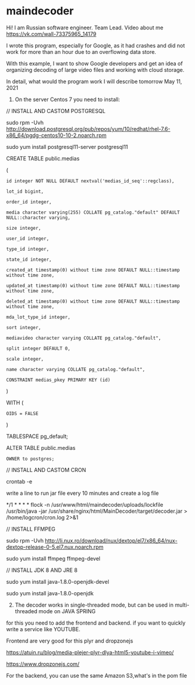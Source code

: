 # maindecoder
Hi! I am Russian software engineer. Team Lead. Video about me https://vk.com/wall-73375965_14179

I wrote this program, especially for Google, as it had crashes and did not work for more than an hour due to an overflowing data store. 

With this example, I want to show Google developers and get an idea of organizing decoding of large video files and working with cloud storage.

In detail, what would the program work I will describe tomorrow May 11, 2021

1. On the server Centos 7 you need to install:
 
//  INSTALL AND CASTOM POSTGRESQL

sudo rpm -Uvh  http://download.postgresql.org/pub/repos/yum/10/redhat/rhel-7.6-x86_64/pgdg-centos10-10-2.noarch.rpm

sudo yum install postgresql11-server postgresql11

CREATE TABLE public.medias

(

    id integer NOT NULL DEFAULT nextval('medias_id_seq'::regclass),
    
    lot_id bigint,
    
    order_id integer,
    
    media character varying(255) COLLATE pg_catalog."default" DEFAULT NULL::character varying,
    
    size integer,
    
    user_id integer,
    
    type_id integer,
    
    state_id integer,
    
    created_at timestamp(0) without time zone DEFAULT NULL::timestamp without time zone,
    
    updated_at timestamp(0) without time zone DEFAULT NULL::timestamp without time zone,
    
    deleted_at timestamp(0) without time zone DEFAULT NULL::timestamp without time zone,
    
    mda_lot_type_id integer,
    
    sort integer,
    
    mediavideo character varying COLLATE pg_catalog."default",
    
    split integer DEFAULT 0,
    
    scale integer,
    
    name character varying COLLATE pg_catalog."default",
    
    CONSTRAINT medias_pkey PRIMARY KEY (id)
    
)

WITH (

    OIDS = FALSE
    
)

TABLESPACE pg_default;

ALTER TABLE public.medias

    OWNER to postgres;
    
    
    
//  INSTALL AND CASTOM CRON

crontab -e

write a line to run jar file every 10 minutes and create a log file

*/1 * * * * flock -n /usr/www/html/maindecoder/uploads/lockfile /usr/bin/java -jar /usr/share/nginx/html/MainDecoder/target/decoder.jar > /home/logcron/cron.log 2>&1



//  INSTALL FFMPEG

sudo rpm -Uvh http://li.nux.ro/download/nux/dextop/el7/x86_64/nux-dextop-release-0-5.el7.nux.noarch.rpm

sudo yum install ffmpeg ffmpeg-devel


//  INSTALL JDK 8 AND JRE 8

sudo yum install java-1.8.0-openjdk-devel

sudo yum install java-1.8.0-openjdk

2. The decoder works in single-threaded mode, but can be used in multi-threaded mode on JAVA SPRING

for this you need to add the frontend and backend. if you want to quickly write a service like YOUTUBE.

Frontend are very good for this plyr and dropzonejs

https://atuin.ru/blog/media-plejer-plyr-dlya-html5-youtube-i-vimeo/

https://www.dropzonejs.com/

For the backend, you can use the same Amazon S3,what's in the pom file















    

